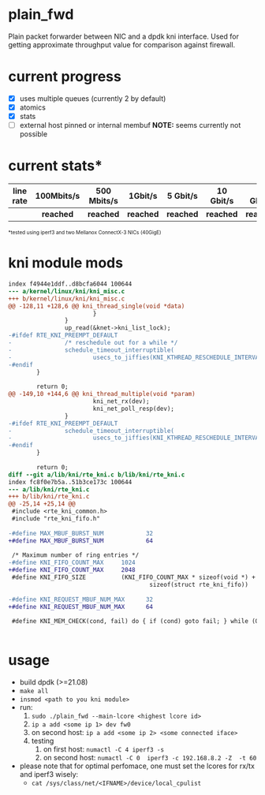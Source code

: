 # plain_fwd
Plain packet forwarder between NIC and a dpdk kni interface. Used for getting approximate throughput value for comparison against firewall.

# current progress
- [x] uses multiple queues (currently 2 by default)
- [x] atomics
- [x] stats
- [ ] external host pinned or internal membuf **NOTE:** seems currently not possible 

# current stats*

| line rate | 100Mbits/s | 500 Mbits/s | 1Gbit/s | 5 Gbit/s | 10 Gbit/s | 20 Gbit/s | 40 Gbit/s|
|-----------|:----------:|:-----------:|:-------:|:--------:|:---------:|:---------:|:--------:|
||**reached**|**reached**|**reached**|**reached**|**reached**|**reached**|*pending*|

 <font size="1"> *tested using iperf3 and two Mellanox ConnectX-3 NICs (40GigE)</font> 

# kni module mods
```diff --git a/kernel/linux/kni/kni_misc.c b/kernel/linux/kni/kni_misc.c
index f4944e1ddf..d8bcfa6044 100644
--- a/kernel/linux/kni/kni_misc.c
+++ b/kernel/linux/kni/kni_misc.c
@@ -128,11 +128,6 @@ kni_thread_single(void *data)
                        }
                }
                up_read(&knet->kni_list_lock);
-#ifdef RTE_KNI_PREEMPT_DEFAULT
-               /* reschedule out for a while */
-               schedule_timeout_interruptible(
-                       usecs_to_jiffies(KNI_KTHREAD_RESCHEDULE_INTERVAL));
-#endif
        }
 
        return 0;
@@ -149,10 +144,6 @@ kni_thread_multiple(void *param)
                        kni_net_rx(dev);
                        kni_net_poll_resp(dev);
                }
-#ifdef RTE_KNI_PREEMPT_DEFAULT
-               schedule_timeout_interruptible(
-                       usecs_to_jiffies(KNI_KTHREAD_RESCHEDULE_INTERVAL));
-#endif
        }
 
        return 0;
diff --git a/lib/kni/rte_kni.c b/lib/kni/rte_kni.c
index fc8f0e7b5a..51b3ce173c 100644
--- a/lib/kni/rte_kni.c
+++ b/lib/kni/rte_kni.c
@@ -25,14 +25,14 @@
 #include <rte_kni_common.h>
 #include "rte_kni_fifo.h"
 
-#define MAX_MBUF_BURST_NUM            32
+#define MAX_MBUF_BURST_NUM            64
 
 /* Maximum number of ring entries */
-#define KNI_FIFO_COUNT_MAX     1024
+#define KNI_FIFO_COUNT_MAX     2048
 #define KNI_FIFO_SIZE          (KNI_FIFO_COUNT_MAX * sizeof(void *) + \
                                        sizeof(struct rte_kni_fifo))
 
-#define KNI_REQUEST_MBUF_NUM_MAX      32
+#define KNI_REQUEST_MBUF_NUM_MAX      64
 
 #define KNI_MEM_CHECK(cond, fail) do { if (cond) goto fail; } while (0)
 
```

# usage

* build dpdk (>=21.08)
* `make all`
* `insmod <path to you kni module>`
* run:
   1. `sudo ./plain_fwd --main-lcore <highest lcore id>`
   2. `ip a add <some ip 1> dev fw0`
   3. on second host: `ip a add <some ip 2> <some connected iface>`
   4. testing
       1. on first host: `numactl -C 4 iperf3 -s`
       2. on second host: `numactl -C 0  iperf3 -c 192.168.8.2 -Z  -t 60`
* please note that for optimal perfomace, one must set the lcores for rx/tx and iperf3 wisely:
    * `cat /sys/class/net/<IFNAME>/device/local_cpulist`
